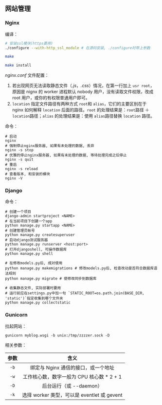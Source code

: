 ## 网站管理

### Nginx

编译：

```bash
# 安装ssl模块(https要用)
./configure --with-http_ssl_module # 在源码安装, ./configure时带上参数

make

make install
```

*nginx.conf* 文件配置：

1. 若出现网页无法读取静态文件（*.js*，*.css*）情况，在第一行加上 `usr root`，原因是 nignx 的 worker 进程默认 nobody 用户，没有读取文件权限，改成 root 用户，或你的有权限普通用户即可。
2. `location` 指定文件路径有两种方式 `root`和 `alias`，它们的主要区别在于 nginx 如何解释 `location` 后面的路径。`root` 的处理结果是：`root`路径 ＋ `location`路径；`alias` 的处理结果是：使用 `alias`路径替换 `location` 路径。

命令：

```shell
# 启动
nginx 
# 强制停止nginx服务器, 如果有未处理的数据, 丢弃
nginx -s stop
# 优雅的停止nginx服务器, 如果有未处理的数据, 等待处理完成之后停止
nginx -s quit
# 重启
nginx -s reload 
# 查看版本, 和安装的模块
nginx -V
```

### Django

命令：

```shell
# 创建一个项目
django-admin startproject <NAME> 
# 在当前项目下创建一个app
python manage.py startapp <NAME> 
# 创建管理员帐号
python manage.py createsuperuser 
# 启动django测试服务器
python manage.py runserver <host:port> 
# 打开djangoshell, 可操作数据库
python manage.py shell 

# 在修改models.py后, 成对使用
python manage.py makemigrations # 修改models.py后, 检查改动是否符合数据库语法规则
python manage.py migrate # 使修改同步到数据库

# 收集静态文件, 实际部署时要用
# 运行前应在settings.py中加一句 `STATIC_ROOT=os.path.join(BASE_DIR, 'static')`指定收集到哪个文件夹
python manage.py collectstatic 
```

### Gunicorn

拉起网站：

```shell
gunicorn myblog.wsgi -b unix:/tmp/zzzzer.sock -D
```

相关参数：

| 参数 |                    含义                     |
| :--: | :-----------------------------------------: |
| `-b` |     绑定与 Nginx 通信的接口，或一个地址     |
| `-w` |  工作核心数，数字一般为 CPU 核心数 * 2 + 1  |
| `-D` |           后台运行（或 --daemon）           |
| `-k` | 选择 worker 类型，可以是 eventlet 或 gevent |

